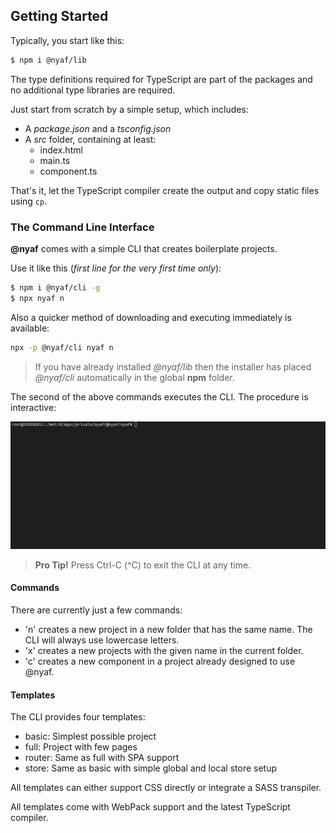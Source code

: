 ## Getting Started

Typically, you start like this:

~~~sh
$ npm i @nyaf/lib
~~~

The type definitions required for TypeScript are part of the packages and no additional type libraries are required.

Just start from scratch by a simple setup, which includes:

* A *package.json* and a *tsconfig.json*
* A *src* folder, containing at least:
    * index.html
    * main.ts
    * component.ts

That's it, let the TypeScript compiler create the output and copy static files using `cp`.

### The Command Line Interface

**@nyaf** comes with a simple CLI that creates boilerplate projects.

Use it like this (*first line for the very first time only*):

~~~sh
$ npm i @nyaf/cli -g
$ npx nyaf n
~~~

Also a quicker method of downloading and executing immediately is available:

~~~sh
npx -p @nyaf/cli nyaf n
~~~

> If you have already installed *@nyaf/lib* then the installer has placed *@nyaf/cli* automatically in the global **npm** folder.

The second of the above commands executes the CLI. The procedure is interactive:

![](/assets/cli_part_1.gif)

> **Pro Tip!** Press Ctrl-C (^C) to exit the CLI at any time.

#### Commands

There are currently just a few commands:

* 'n' creates a new project in a new folder that has the same name. The CLI will always use lowercase letters.
* 'x' creates a new projects with the given name in the current folder.
* 'c' creates a new component in a project already designed to use @nyaf.

#### Templates

The CLI provides four templates:

* basic: Simplest possible project
* full: Project with few pages
* router: Same as full with SPA support
* store: Same as basic with simple global and local store setup

All templates can either support CSS directly or integrate a SASS transpiler.

All templates come with WebPack support and the latest TypeScript compiler.

